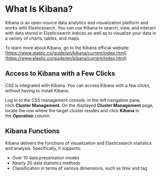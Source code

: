 # What Is Kibana?<a name="css_04_0007"></a>

Kibana is an open-source data analytics and visualization platform and works with Elasticsearch. You can use Kibana to search, view, and interact with data stored in Elasticsearch indices as well as to visualize your data in a variety of charts, tables, and maps.

To learn more about Kibana, go to the Kibana official website:  [https://www.elastic.co/guide/en/kibana/current/index.html](https://www.elastic.co/guide/en/kibana/current/index.html)

## Access to Kibana with a Few Clicks<a name="en-us_topic_0122463930_section3544291266"></a>

CSS is integrated with Kibana. You can access Kibana with a few clicks, without having to install Kibana.

Log in to the CSS management console. In the left navigation pane, click **Cluster Management**. On the displayed **Cluster Management** page, locate the row where the target cluster resides and click **Kibana** in the **Operation**  column.

## Kibana Functions<a name="en-us_topic_0122463930_section66482007261"></a>

Kibana delivers the functions of visualization and Elasticsearch statistics and analysis. Specifically, it supports:

-   Over 10 data presentation modes
-   Nearly 20 data statistics methods
-   Classification in terms of various dimensions, such as time and tag

